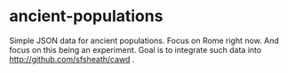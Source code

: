 # ancient-populations
Simple JSON data for ancient populations. Focus on Rome right now. And focus on this being an experiment. Goal is to integrate such data into http://github.com/sfsheath/cawd .
